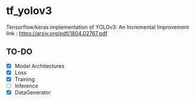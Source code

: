 # tf_yolov3
Tensorflow/keras implementation of YOLOv3: An Incremental Improvement
link : https://arxiv.org/pdf/1804.02767.pdf
## TO-DO
- [x] Model Architectures
- [x] Loss
- [x] Training
- [ ] Inference
- [x] DataGenerator 

